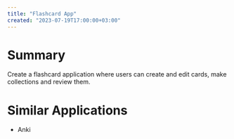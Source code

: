 ```yaml
---
title: "Flashcard App"
created: "2023-07-19T17:00:00+03:00"
---
```


# Summary

Create a flashcard application where users can create and edit cards, make collections and review them.

# Similar Applications

- Anki
